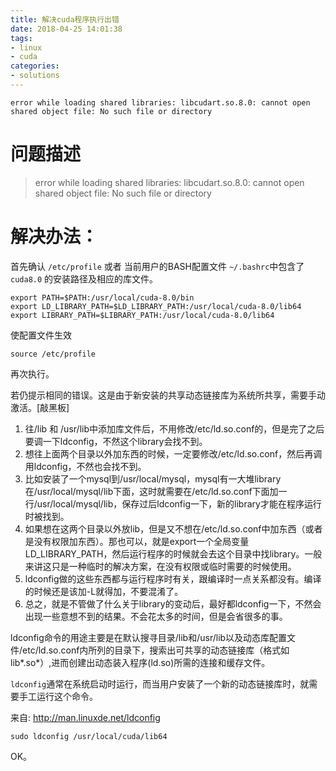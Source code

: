 ```yaml
---
title: 解决cuda程序执行出错
date: 2018-04-25 14:01:38
tags:
- linux
- cuda
categories:
- solutions
---
```


`error while loading shared libraries: libcudart.so.8.0: cannot open shared object file: No such file or directory`
<!-- more -->


# 问题描述

> error while loading shared libraries: libcudart.so.8.0: cannot open shared object file: No such file or directory

# 解决办法：

首先确认 `/etc/profile` 或者 当前用户的BASH配置文件 `~/.bashrc`中包含了 `cuda8.0` 的安装路径及相应的库文件。

```
export PATH=$PATH:/usr/local/cuda-8.0/bin
export LD_LIBRARY_PATH=$LD_LIBRARY_PATH:/usr/local/cuda-8.0/lib64
export LIBRARY_PATH=$LIBRARY_PATH:/usr/local/cuda-8.0/lib64
```
使配置文件生效
```
source /etc/profile
```
再次执行。

若仍提示相同的错误。这是由于新安装的共享动态链接库为系统所共享，需要手动激活。[敲黑板]

1. 往/lib 和 /usr/lib中添加库文件后，不用修改/etc/ld.so.conf的，但是完了之后要调一下ldconfig，不然这个library会找不到。 
2. 想往上面两个目录以外加东西的时候，一定要修改/etc/ld.so.conf，然后再调用ldconfig，不然也会找不到。 
3. 比如安装了一个mysql到/usr/local/mysql，mysql有一大堆library在/usr/local/mysql/lib下面，这时就需要在/etc/ld.so.conf下面加一行/usr/local/mysql/lib，保存过后ldconfig一下，新的library才能在程序运行时被找到。 
4. 如果想在这两个目录以外放lib，但是又不想在/etc/ld.so.conf中加东西（或者是没有权限加东西）。那也可以，就是export一个全局变量LD_LIBRARY_PATH，然后运行程序的时候就会去这个目录中找library。一般来讲这只是一种临时的解决方案，在没有权限或临时需要的时候使用。 
5. ldconfig做的这些东西都与运行程序时有关，跟编译时一点关系都没有。编译的时候还是该加-L就得加，不要混淆了。 
6. 总之，就是不管做了什么关于library的变动后，最好都ldconfig一下，不然会出现一些意想不到的结果。不会花太多的时间，但是会省很多的事。


ldconfig命令的用途主要是在默认搜寻目录/lib和/usr/lib以及动态库配置文件/etc/ld.so.conf内所列的目录下，搜索出可共享的动态链接库（格式如lib*.so*）,进而创建出动态装入程序(ld.so)所需的连接和缓存文件。

`ldconfig`通常在系统启动时运行，而当用户安装了一个新的动态链接库时，就需要手工运行这个命令。

来自: <http://man.linuxde.net/ldconfig>
```
sudo ldconfig /usr/local/cuda/lib64
```

OK。